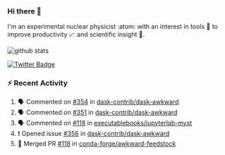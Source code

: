### Hi there 👋 

I'm an experimental nuclear physicist :atom: with an interest in tools :wrench: to improve productivity :chart_with_upwards_trend: and scientific insight :telescope:.

![github stats](https://github-readme-stats.vercel.app/api?username=agoose77&show_icons=true&hide_rank=true&hide_title=true&bg_color=30,e76445,904e95&text_color=efe3ec&icon_color=efe3ec)
<!--
**agoose77/agoose77** is a ✨ _special_ ✨ repository because its `README.md` (this file) appears on your GitHub profile.

Here are some ideas to get you started:

- 🔭 I’m currently working on ...
- 🌱 I’m currently learning ...
- 👯 I’m looking to collaborate on ...
- 🤔 I’m looking for help with ...
- 💬 Ask me about ...
- 📫 How to reach me: ...
- 😄 Pronouns: ...
- ⚡ Fun fact: ...
-->

[![Twitter Badge](https://img.shields.io/twitter/follow/agoose77?style=flat-square&logo=Twitter&logoColor=white&color=cornflowerblue)](https://twitter.com/agoose77)

### :zap: Recent Activity

<!--START_SECTION:activity-->
1. 🗣 Commented on [#354](https://github.com/dask-contrib/dask-awkward/pull/354#issuecomment-1706692084) in [dask-contrib/dask-awkward](https://github.com/dask-contrib/dask-awkward)
2. 🗣 Commented on [#351](https://github.com/dask-contrib/dask-awkward/pull/351#issuecomment-1706675599) in [dask-contrib/dask-awkward](https://github.com/dask-contrib/dask-awkward)
3. 🗣 Commented on [#118](https://github.com/executablebooks/jupyterlab-myst/pull/118#issuecomment-1706650445) in [executablebooks/jupyterlab-myst](https://github.com/executablebooks/jupyterlab-myst)
4. ❗ Opened issue [#356](https://github.com/dask-contrib/dask-awkward/issues/356) in [dask-contrib/dask-awkward](https://github.com/dask-contrib/dask-awkward)
5. 🎉 Merged PR [#118](https://github.com/conda-forge/awkward-feedstock/pull/118) in [conda-forge/awkward-feedstock](https://github.com/conda-forge/awkward-feedstock)
<!--END_SECTION:activity-->
